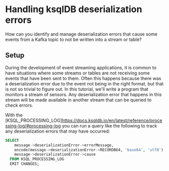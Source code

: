# Handling ksqlDB deserialization errors

How can you identify and manage deserialization errors that cause some events from a Kafka topic to not be written into a stream or table?


## Setup 

During the development of event streaming applications, it is common to have situations where some streams or tables are not receiving some events that have been sent to them. Often this happens because there was a deserialization error due to the event not being in the right format, but that is not so trivial to figure out. In this tutorial, we'll write a program that monitors a stream of sensors. Any deserialization error that happens in this stream will be made available in another stream that can be queried to check errors.

With the [KSQL_PROCESSING_LOG]https://docs.ksqldb.io/en/latest/reference/processing-log/#processing-log you can run a query like the following
to track any deserialization errors that may have occurred:

```sql
SELECT
    message->deserializationError->errorMessage,
    encode(message->deserializationError->RECORDB64, 'base64', 'utf8') AS MSG,
    message->deserializationError->cause
  FROM KSQL_PROCESSING_LOG
  EMIT CHANGES;
```


